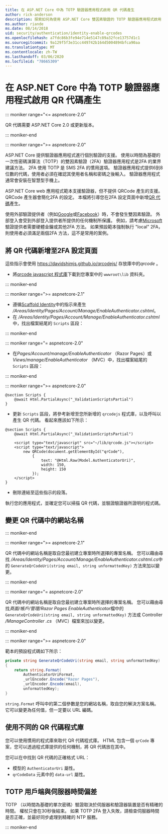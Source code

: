 ```yaml
---
title: 在 ASP.NET Core 中為 TOTP 驗證器應用程式啟用 QR 代碼產生
author: rick-anderson
description: 探索如何為使用 ASP.NET Core 雙因素驗證的 TOTP 驗證器應用程式啟用 QR 代碼產生。
ms.author: riande
ms.date: 08/14/2018
uid: security/authentication/identity-enable-qrcodes
ms.openlocfilehash: a7fdc86b3fe94e714e5147c89a32fce13757d1c1
ms.sourcegitcommit: 9a129f5f3e31cc449742b164d5004894bfca90aa
ms.translationtype: MT
ms.contentlocale: zh-TW
ms.lasthandoff: 03/06/2020
ms.locfileid: "78665309"
---
```

# <a name="enable-qr-code-generation-for-totp-authenticator-apps-in-aspnet-core"></a>在 ASP.NET Core 中為 TOTP 驗證器應用程式啟用 QR 代碼產生

::: moniker range="<= aspnetcore-2.0"

QR 代碼需要 ASP.NET Core 2.0 或更新版本。

::: moniker-end

::: moniker range=">= aspnetcore-2.0"

ASP.NET Core 提供驗證器應用程式進行個別驗證的支援。 使用以時間為基礎的一次性密碼演算法（TOTP）的雙因素驗證（2FA）驗證器應用程式是2FA 的業界建議方法。 2FA 使用 TOTP 是 SMS 2FA 的慣用選項。 驗證器應用程式提供6到8位數的代碼，使用者必須在確認其使用者名稱和密碼之後輸入。 驗證器應用程式通常會安裝在智慧型手機上。

ASP.NET Core web 應用程式範本支援驗證器，但不提供 QRCode 產生的支援。 QRCode 產生器會簡化2FA 的設定。 本檔將引導您在2FA 設定頁面中新增[QR 代碼](https://wikipedia.org/wiki/QR_code)產生。

使用外部驗證提供者（例如[Google](xref:security/authentication/google-logins)或[Facebook](xref:security/authentication/facebook-logins)）時，不會發生雙因素驗證。 外部登入會受到外部登入提供者所提供的任何機制所保護。 例如，請考慮[Microsoft](xref:security/authentication/microsoft-logins)驗證提供者需要硬體金鑰或其他2FA 方法。 如果預設範本強制執行 "local" 2FA，則使用者必須滿足兩個2FA 方法，這不是常用的案例。

## <a name="adding-qr-codes-to-the-2fa-configuration-page"></a>將 QR 代碼新增至2FA 設定頁面

這些指示會使用 https://davidshimjs.github.io/qrcodejs/ 存放庫中的*qrcode* 。

* 將[qrcode javascript 程式庫](https://davidshimjs.github.io/qrcodejs/)下載到您專案中的 `wwwroot\lib` 資料夾。

::: moniker-end

::: moniker range=">= aspnetcore-2.1"

* 遵循[Scaffold Identity](xref:security/authentication/scaffold-identity)中的指示來產生 */Areas/Identity/Pages/Account/Manage/EnableAuthenticator.cshtml*。
* 在 */Areas/Identity/Pages/Account/Manage/EnableAuthenticator.cshtml*中，找出檔案結尾的 `Scripts` 區段：

::: moniker-end

::: moniker range="= aspnetcore-2.0"

* 在*Pages/Account/manage/EnableAuthenticator* （Razor Pages）或*Views/manage/EnableAuthenticator* （MVC）中，找出檔案結尾的 `Scripts` 區段：

::: moniker-end

::: moniker range=">= aspnetcore-2.0"

```cshtml
@section Scripts {
    @await Html.PartialAsync("_ValidationScriptsPartial")
}
```

* 更新 `Scripts` 區段，將參考新增至您所新增的 `qrcodejs` 程式庫，以及呼叫以產生 QR 代碼。 看起來應該如下所示：

```cshtml
@section Scripts {
    @await Html.PartialAsync("_ValidationScriptsPartial")

    <script type="text/javascript" src="~/lib/qrcode.js"></script>
    <script type="text/javascript">
        new QRCode(document.getElementById("qrCode"),
            {
                text: "@Html.Raw(Model.AuthenticatorUri)",
                width: 150,
                height: 150
            });
    </script>
}
```

* 刪除連結至這些指示的段落。

執行您的應用程式，並確定您可以掃描 QR 代碼，並驗證驗證器所證明的程式碼。

## <a name="change-the-site-name-in-the-qr-code"></a>變更 QR 代碼中的網站名稱

::: moniker-end

::: moniker range=">= aspnetcore-2.1"

QR 代碼中的網站名稱是取自您最初建立專案時所選擇的專案名稱。 您可以藉由尋找 */Areas/Identity/Pages/Account/Manage/EnableAuthenticator.cshtml.cs*中的 `GenerateQrCodeUri(string email, string unformattedKey)` 方法來加以變更。

::: moniker-end

::: moniker range="= aspnetcore-2.0"

QR 代碼中的網站名稱是取自您最初建立專案時所選擇的專案名稱。 您可以藉由尋找*頁面/帳戶/管理/Razor Pages EnableAuthenticator*檔中的 `GenerateQrCodeUri(string email, string unformattedKey)` 方法或 Controller */ManageController .cs* （MVC）檔案來加以變更。

::: moniker-end

::: moniker range=">= aspnetcore-2.0"

範本的預設程式碼如下所示：

```csharp
private string GenerateQrCodeUri(string email, string unformattedKey)
{
    return string.Format(
        AuthenticatorUriFormat,
        _urlEncoder.Encode("Razor Pages"),
        _urlEncoder.Encode(email),
        unformattedKey);
}
```

`string.Format` 呼叫中的第二個參數是您的網站名稱，取自您的解決方案名稱。 它可以變更為任何值，但一定要以 URL 編碼。

## <a name="using-a-different-qr-code-library"></a>使用不同的 QR 代碼程式庫

您可以使用慣用的程式庫來取代 QR 代碼程式庫。 HTML 包含一個 `qrCode` 專案，您可以透過程式庫提供的任何機制，將 QR 代碼放在其中。

您可以在中找到 QR 代碼的正確格式 URL：

* 模型的 `AuthenticatorUri` 屬性。
* `qrCodeData` 元素中的 `data-url` 屬性。

## <a name="totp-client-and-server-time-skew"></a>TOTP 用戶端與伺服器時間偏差

TOTP （以時間為基礎的單次密碼）驗證取決於伺服器和驗證器裝置是否有精確的時間。 權杖只會在30秒後結束。 如果 TOTP 2FA 登入失敗，請檢查伺服器時間是否正確，並最好同步處理到精確的 NTP 服務。

::: moniker-end
